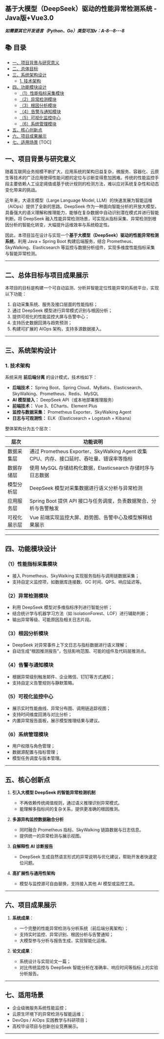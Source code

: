 ## 基于大模型（DeepSeek）驱动的性能异常检测系统 - Java版+Vue3.0

***如需要其它开发语言（Python、Go）类型可加v：A-8--8---8***

## 📚 目录
- [一、项目背景与研究意义](#-----------)
- [二、总体目标](#-------------)
- [三、系统架构设计](#--------)
  * [1. 技术架构](#1-----)
- [四、功能模块设计](#--------)
  * [（1）性能指标采集模块](#-1---------)
  * [（2）异常检测模块](#-2-------)
  * [（3）根因分析模块](#-3-------)
  * [（4）告警与通知模块](#-4--------)
  * [（5）可视化监控中心](#-5--------)
  * [（6）系统管理模块](#-6-------)
- [五、核心创新点](#-------)
- [六、项目成果展示](#------)
- [七、适用场景](#------)
[TOC]

## 一、项目背景与研究意义

随着互联网业务规模不断扩大，应用系统的架构日益复杂，微服务、容器化、云原生等技术的广泛应用使得性能问题的定位与诊断变得愈加困难。传统的性能监控手段主要依赖人工设定阈值或基于统计规则的检测方法，难以应对系统复杂性和动态变化带来的挑战。

近年来，大语言模型（Large Language Model, LLM）的快速发展为智能运维（AIOps）提供了全新的思路。DeepSeek 作为一种面向智能分析的开放大模型，具备强大的语义理解和推理能力，能够在复杂数据中自动识别潜在模式并进行智能判断。将 DeepSeek 融入性能异常检测场景，可实现从指标采集、异常检测到根因分析的智能化转变，大幅提升运维效率与系统稳定性。

因此，本项目旨在设计与实现一个**基于大模型（DeepSeek）驱动的性能异常检测系统**，利用 Java + Spring Boot 构建后端服务，结合 Prometheus、SkyWalking、Elasticsearch 等监控与数据分析组件，实现多维度性能指标采集与智能异常检测。

---

## 二、总体目标与项目成果展示

本项目的目标是构建一个可自动监测、分析并智能定位性能异常的系统平台，实现以下功能：

1. 自动采集系统、服务及接口层面的性能指标；
2. 通过 DeepSeek 模型进行异常模式识别与根因分析；
3. 提供可视化的性能监控大屏与告警中心；
4. 支持历史数据回溯与趋势预测；
5. 构建可扩展的 AIOps 架构，支持多源数据接入。

---

## 三、系统架构设计

### 1. 技术架构

系统采用 **前后端分离** 的设计模式，技术栈如下：

* **后端技术：** Spring Boot、Spring Cloud、MyBatis、Elasticsearch、SkyWalking、Prometheus、Redis、MySQL
* **AI 模型接入：** DeepSeek API（或本地部署推理服务）
* **前端技术：** Vue 3、ECharts、Element Plus
* **监控与数据采集：** Prometheus Exporter、SkyWalking Agent
* **日志与可观测性：** ELK（Elasticsearch + Logstash + Kibana）

整体架构分为五个层次：

| 层次     | 功能说明                                                              |
| ------ | ----------------------------------------------------------------- |
| 数据采集层  | 通过 Prometheus Exporter、SkyWalking Agent 收集 CPU、内存、接口延时、吞吐量、错误率等指标 |
| 数据存储层  | 使用 MySQL 存储结构化数据，Elasticsearch 存储时序与日志数据                          |
| 模型分析层  | DeepSeek 模型对采集数据进行语义分析与异常检测                                       |
| 应用服务层  | Spring Boot 提供 API 接口与任务调度，负责数据聚合、分析与告警触发                         |
| 可视化展示层 | Vue 前端实现监控大屏、趋势图、告警中心及模型解释结果展示                                    |

---

## 四、功能模块设计

### （1）性能指标采集模块

* 接入 Prometheus、SkyWalking 实现服务指标与调用链数据采集；
* 支持自定义监控项，如数据库连接数、GC 时间、QPS、响应延迟等。

### （2）异常检测模块

* 利用 DeepSeek 模型对多维指标序列进行智能分析；
* 结合统计学与机器学习方法（如 IsolationForest、LOF）进行辅助判断；
* 输出异常等级、可能原因及相关日志片段。

### （3）根因分析模块

* DeepSeek 对异常事件上下文日志与指标数据进行语义理解；
* 自动生成“根因推测报告”，包括影响范围、可能的组件及代码层推测点。

### （4）告警与通知模块

* 根据异常级别触发邮件、企业微信、钉钉等方式通知；
* 支持自定义告警规则与静默策略。

### （5）可视化监控中心

* 展示实时性能曲线、异常分布图、调用链追踪视图；
* 支持时间维度回溯与对比分析；
* 内置异常报告面板，展示模型推理结果与建议。

### （6）系统管理模块

* 用户权限与角色管理；
* 数据源配置与指标管理；
* 模型任务调度与版本管理。

---

## 五、核心创新点

1. **引入大模型 DeepSeek 的智能异常检测机制**

   * 不再依赖传统阈值规则，通过语义推理识别异常模式。
   * 能理解多指标间的复杂关系，提供更准确的根因推测。

2. **多源异构监控数据融合分析**

   * 同时融合 Prometheus 指标、SkyWalking 链路数据与日志信息。
   * 提供统一的异常检测与展示视图。

3. **自解释性 AI 诊断报告**

   * DeepSeek 生成自然语言形式的异常说明与优化建议，帮助开发者快速定位问题。

4. **高扩展性与通用性架构**

   * 模型与监控源可自由替换，支持接入其他 AI 模型或监控工具。

---

## 六、项目成果展示

1. **系统成果**：

   * 一个完整的性能异常检测与分析系统（前后端分离架构）；
   * 支持实时监控、异常识别、根因分析与告警通知；
   * 大模型参与分析与报告生成，实现智能化运维。

2. **论文成果**：

   * 系统设计与实现论文一篇；
   * 对比传统监控与 DeepSeek 智能分析在准确率、响应时间等指标上的实验分析报告。

---

## 七、适用场景

* 企业级微服务系统性能监控；
* 云原生环境下的异常检测与智能运维；
* DevOps / AIOps 实践教学与科研项目；
* 高校毕设项目与创新创业竞赛展示。

---
